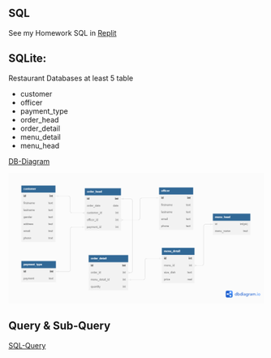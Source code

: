 ## SQL

See my Homework SQL in [Replit](https://replit.com/@jirasadthsutana/Project-Design-database-and-Query?v=1#main.sql)

## SQLite:

Restaurant Databases at least 5 table
- customer
- officer
- payment_type
- order_head
- order_detail
- menu_detail
- menu_head

[DB-Diagram](./restaurant_db.dbml)

![dbdiagram](./hw_sql_restaurant_db.png)

## Query & Sub-Query

[SQL-Query](./restaurant_db.dbml)
